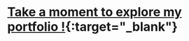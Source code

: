 # [Take a moment to explore my portfolio !](https://kirushielddev.github.io/Portfolio/){:target="_blank"}
